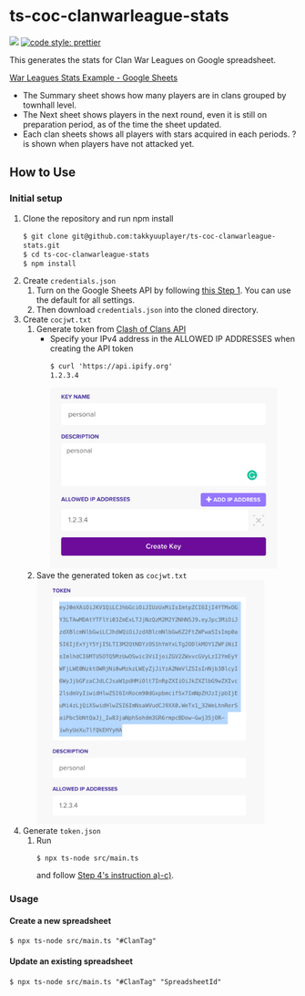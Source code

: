 
# ts-coc-clanwarleague-stats

![](https://github.com/takkyuuplayer/ts-coc-clanwarleague-stats/workflows/CI/badge.svg)
[![code style: prettier](https://img.shields.io/badge/code_style-prettier-ff69b4.svg?style=flat-square)](https://github.com/prettier/prettier)

This generates the stats for Clan War Leagues on Google spreadsheet.

[War Leagues Stats Example \- Google Sheets](https://docs.google.com/spreadsheets/d/1B2E9cuSI4uLWhXlxcq6sp8iQPXF1pt9DLtmh5WHQO6s/edit#gid=1805068306)

* The Summary sheet shows how many players are in clans grouped by townhall level.
* The Next sheet shows players in the next round, even it is still on preparation period, as of the time the sheet updated.
* Each clan sheets shows all players with stars acquired in each periods. ? is shown when players have not attacked yet.

## How to Use

### Initial setup

1. Clone the repository and run npm install
   ```
   $ git clone git@github.com:takkyuuplayer/ts-coc-clanwarleague-stats.git
   $ cd ts-coc-clanwarleague-stats
   $ npm install
   ```
1. Create `credentials.json`
   1. Turn on the Google Sheets API by following [this Step 1](https://developers.google.com/sheets/api/quickstart/nodejs#step_1_turn_on_the). You can use the default for all settings.
   1. Then download `credentials.json` into the cloned directory.
1. Create `cocjwt.txt`
   1. Generate token from [Clash of Clans API](https://developer.clashofclans.com/#/getting-started)
      * Specify your IPv4 address in the ALLOWED IP ADDRESSES when creating the API token
         ```
         $ curl 'https://api.ipify.org'
         1.2.3.4
         ```
         <img alt="Generate CoC API token" src="https://github.com/takkyuuplayer/ts-coc-clanwarleague-stats/raw/master/docs/coc.png" width="400">
    2. Save the generated token as `cocjwt.txt`
         <img alt="Copy CoC API token" src="https://github.com/takkyuuplayer/ts-coc-clanwarleague-stats/raw/master/docs/coc2.png" width="400">
1. Generate `token.json`
   1. Run
      ```
      $ npx ts-node src/main.ts
      ```
      and follow [Step 4's instruction a)-c)](https://developers.google.com/sheets/api/quickstart/nodejs#step_4_run_the_sample).

### Usage

#### Create a new spreadsheet

```
$ npx ts-node src/main.ts "#ClanTag"
```

#### Update an existing spreadsheet

```
$ npx ts-node src/main.ts "#ClanTag" "SpreadsheetId"
```
